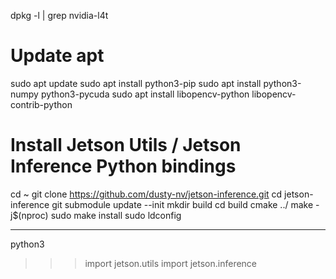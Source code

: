 dpkg -l | grep nvidia-l4t



# Update apt
sudo apt update
sudo apt install python3-pip
sudo apt install python3-numpy python3-pycuda
sudo apt install libopencv-python libopencv-contrib-python

# Install Jetson Utils / Jetson Inference Python bindings
cd ~
git clone https://github.com/dusty-nv/jetson-inference.git
cd jetson-inference
git submodule update --init
mkdir build
cd build
cmake ../
make -j$(nproc)
sudo make install
sudo ldconfig


____________________________
python3
>>> import jetson.utils
>>> import jetson.inference
